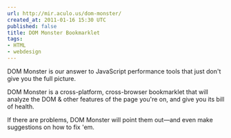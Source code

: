 ```yaml
---
url: http://mir.aculo.us/dom-monster/
created_at: 2011-01-16 15:30 UTC
published: false
title: DOM Monster Bookmarklet
tags:
- HTML
- webdesign
---
```


DOM Monster is our answer to JavaScript performance tools that just don't give you the full picture.

DOM Monster is a cross-platform, cross-browser bookmarklet that will analyze the DOM & other features of the page you're on, and give you its bill of health.

If there are problems, DOM Monster will point them out—and even make suggestions on how to fix 'em.
